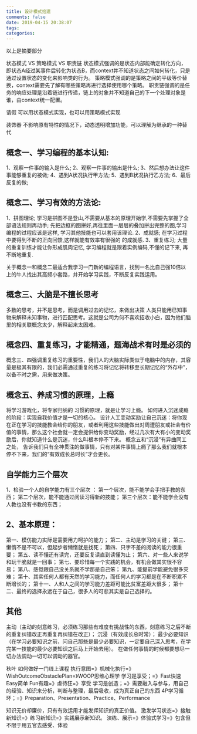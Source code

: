 ```yaml
---
title: 设计模式拾遗
comments: false
date: 2019-04-15 20:38:07
tags:
categories:
---
```


以上是摘要部分
<!--more-->

状态模式 VS 策略模式 VS 职责链
 状态模式强调的是状态内部能确定转化方向，即状态A经过某事件后转化为状态B，而context并不知道状态之间如何转化，只是通过设置状态的变化来影响类的行为。
 策略模式强调的是策略之间的平级等价替换，context需要先了解有哪些策略再进行选择使用哪个策略。
 职责链强调的是任务的响应处理是沿着链进行传递，链上的对象并不知道自己的下一个处理对象是谁，由context统一配置。

 请假 可以用状态模式实现，也可以用策略模式实现

装饰器
 不影响原有特性的情况下，动态透明增加功能，可以理解为继承的一种替代

## 概念一、学习编程的基本认知:
1、观察一件事的输入是什么;
2、观察一件事的输出是什么;
3、然后想办法让这件事能够重复的被做;
4、遇到A状况执行甲方法;
5、遇到B状况执行乙方法;
6、最后反复的做;

## 概念二、学习有效的方法论:
1、拼图理论; 学习是拼图不是登山,不需要从基本的原理开始学,不需要先掌握了全部语法规则再动手; 先把边框的图拼好,再往里面一层层的叠加拼出完整的图,学习编程的过程应该是这样, 学习其他技能也可以套用该理论.
2、成就感; 在学习过程中要得到不断的正向回馈,这样就能有效率有很强的 的成就感.
3、重复练习; 大量的重复训练才能让你形成肌肉记忆, 学习编程就是跟着实例编码,不懂的记下来, 再不断地重复.

关于概念一和概念二最适合我学习一门新的编程语言，找到一名比自己强10倍以上的牛人找出其高频小套路，并开始学习实践，不断反复实践运用。

## 概念三、大脑是不擅长思考
多数的思考，并不是思考，而是调用过去的记忆，来做出决策
人类只能用已知事物来解释未知事物，进行匹配思考。这就是公司为何不喜欢招收小白，因为他们脑里的相关联概念太少，解释起来太困难。

## 概念四、重复练习，才能精通，题海战术有时是必须的

概念三、四强调重复练习的重要性，我们人的大脑实际类似于电脑中的内存，其容量是极其有限的，我们必需通过重复的练习将记忆将转移至长期记忆的“外存中”，以备不时之需，用来做决策。

## 概念五、养成习惯的原理，上瘾
将学习游戏化，将专家归纳的
习惯的原理，就是让学习上瘾。
如何进入沉迷成瘾的阶段：实现自我价值才是一切的核心。
设计人工变动奖励让自己沉迷：将你现在正在学习的技能教会给你的朋友，或者利用这些技能做出对周遭朋友或社会有价值的事情，那么这个社会就一定会提供给你变动奖励，经过几次有大有小的变动奖励后，你就知道什么是沉迷，什么叫根本停不下来。
概念五和“沉浸”有异曲同工之处， 告诉我们只有全神贯注的做事情，只有对某件事情上瘾了那么我们就根本停不下来，我们的“有效成长总时长”才会更长。

## 自学能力三个层次
1、检验一个人的自学能力有三个层次 ：
第一个层次，能不能学会手把手教的东西；
第二个层次，能不能通过阅读习得新的技能；
第三个层次：能不能学会没有人教也没有书教的东西；

## 2、基本原理：
第一、模仿能力实际是需要用力呵护的能力；
第二、主动是学习的关键；
第三、懒惰不是不可以，但起步者懒惰就是找死；
第四、只字不差的阅读的能力很重要；
第五、读不懂还有读完，还要反复读直到读懂为止；
第六、对一些人来说学和玩干脆就是一回事；
第七、要珍惜每一个实践的机会，有机会做其实很不容易；
第八、感觉跟自己没关系就不学那是自己笨；
第九、能提前学能避免很多灾难；
第十、其实任何人都有天然的学习能力，而任何人的学习都是在不断积累不断增长的；
第十一、人和人之间的学习能力差距可能比贫富差距大很多；
第十二、最终的选择永远在于自己，很多人的可悲其实是自己选择的。

## 其他
主动（主动的刻意练习，必须练习那些有难度有挑战性的东西，刻意练习之后不断的重复纠错改正再重复再纠错在改正）；
沉浸（有效成长总时常）；
最少必要知识（在学习必要知识之前，问自己那些是最少必要知识，一定要自己深入思考，在学完某一技能的最少必要知识之后马上开始去用）。
在做任何事情的时候都要想尽一切办法调动一切可以调动的器官。
 

秋叶 如何做好一门线上课程
执行意图=》机械化执行=》WishOutcomeObstaclePlan=》WOOP思维心理学
学习是享受；=》Fast快速 Easy简单 Fun有趣=》虐待狂=》享受
学习是创造；=》需要融入与参与，用自己的经验、知识来分析，判断与整理，最后吸收，成为真正自己的东西
4P学习循环；=》Preparation、Presentation、Practice、Performance

知识无价却廉价，只有有效运用才能发挥知识的真正价值。
激发学习状态=》接触新知识=》练习新知识=》实践展示新知识。
演练、展示=》体验式学习=》包含但不限于用五官去感受、体验



